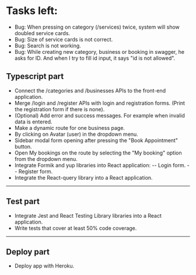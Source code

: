 # Tasks left:

- Bug: When pressing on category (/services) twice, system will show doubled service cards.
- Bug: Size of service cards is not correct.
- Bug: Search is not working.
- Bug: While creating new category, business or booking in swagger, he asks for ID. And when I try to fill id input, it says "id is not allowed".

## Typescript part

- Connect the /categories and /businesses APIs to the front-end application.
- Merge /login and /register APIs with login and registration forms. (Print the registration form if there is none).
- (Optional) Add error and success messages. For example when invalid data is entered.
- Make a dynamic route for one business page.
- By clicking on Avatar (user) in the dropdown menu.
- Sidebar modal form opening after pressing the "Book Appointment" button.
- Open My bookings on the route by selecting the "My booking" option from the dropdown menu.
- Integrate Formik and yup libraries into React application:
  -- Login form.
  -- Register form.
- Integrate the React-query library into a React application.

---

## Test part

- Integrate Jest and React Testing Library libraries into a React application.
- Write tests that cover at least 50% code coverage.

---

## Deploy part

- Deploy app with Heroku.
